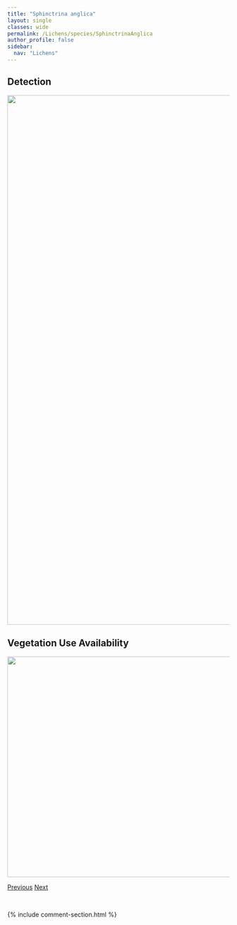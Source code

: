 ```yaml
---
title: "Sphinctrina anglica"
layout: single
classes: wide
permalink: /Lichens/species/SphinctrinaAnglica
author_profile: false
sidebar:
  nav: "Lichens"
---
```


<h2>Detection</h2>

<a href="https://drive.google.com/uc?export=view&id=1HDF4sWLY0ez96glzaTezPXuXOSFa-XQL">
<img src="https://drive.google.com/uc?export=view&id=1HDF4sWLY0ez96glzaTezPXuXOSFa-XQL" height = "1200" width = "800">
</a>


<h2>Vegetation Use Availability</h2>

<a href="https://drive.google.com/uc?export=view&id=1D_guWQXTUZuRMgmFU4IPLCel6HSsV8Li">
<img src="https://drive.google.com/uc?export=view&id=1D_guWQXTUZuRMgmFU4IPLCel6HSsV8Li" height = "500" width = "1000">
</a>


<a href="/DevelopmentWebsite/Lichens/species/SolorinaSpongiosa" class="pagination--pager" title="Solorina spongiosa">Previous</a> <a href="/DevelopmentWebsite/Lichens/species/SpilonemaCfAmericanum" class="pagination--pager" title="Spilonema cf. americanum">Next</a>

<p>&nbsp;</p>

{% include comment-section.html %}
